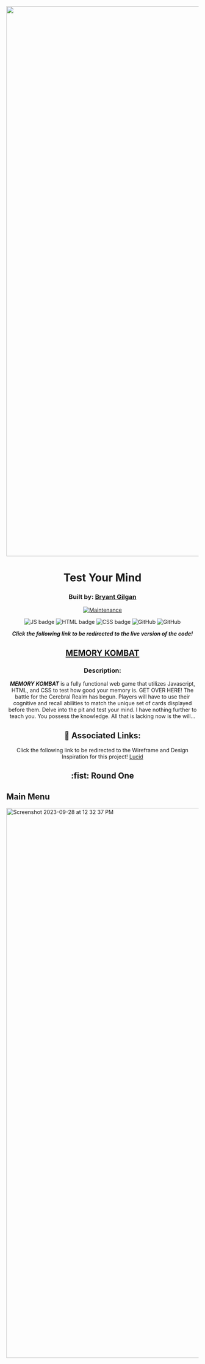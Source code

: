 <div align='center'>

<img width="1440" alt="Screenshot 2023-09-28 at 10 52 48 AM" src="https://github.com/gryantbilgan/Memory-Game/assets/125223778/f8d9dc5b-d802-4f65-ab4e-46b3f0ae79c2">

# Test Your Mind

### Built by: **[Bryant Gilgan](https://www.linkedin.com/in/bryant-gilgan/)**

[![Maintenance](https://img.shields.io/badge/Maintained%3F-yes-green.svg)](https://GitHub.com/Naereen/StrapDown.js/graphs/commit-activity)

![JS badge](https://img.shields.io/badge/JavaScript-323330?style=for-the-badge&logo=javascript&logoColor=F7DF1E)
![HTML badge](https://img.shields.io/badge/HTML5-E34F26?style=for-the-badge&logo=html5&logoColor=white)
![CSS badge](https://img.shields.io/badge/CSS3-1572B6?style=for-the-badge&logo=css3&logoColor=white)
![GitHub](https://img.shields.io/badge/GitHub-100000?style=for-the-badge&logo=github&logoColor=white)
![GitHub](https://img.shields.io/badge/GitHub-100000?style=for-the-badge&logo=github&logoColor=white)

**_Click the following link to be redirected to the live version of the code!_**

## [MEMORY KOMBAT](https://gryantbilgan.github.io/Memory-Game/)

### Description:

**_MEMORY KOMBAT_** is a fully functional web game that utilizes Javascript, HTML, and CSS to test how good your memory is. GET OVER HERE! The battle for the Cerebral Realm has begun. Players will have to use their cognitive and recall abilities to match the unique set of cards displayed before them. Delve into the pit and test your mind. I have nothing further to teach you. You possess the knowledge. All that is lacking now is the will...

## :link: Associated Links:

Click the following link to be redirected to the Wireframe and Design Inspiration for this project! [Lucid](https://lucid.app/lucidchart/invitations/accept/inv_d5daea5c-ccd6-4b16-abc6-cf8668f00257)

</div>

<div align='center'>
    <h2>:fist: Round One</h2>
</div>
<h2>Main Menu</h2>

<img width="1440" alt="Screenshot 2023-09-28 at 12 32 37 PM" src="https://github.com/gryantbilgan/Memory-Game/assets/125223778/41eeb8ea-3cf3-483c-aebf-78a915d8e0b7">